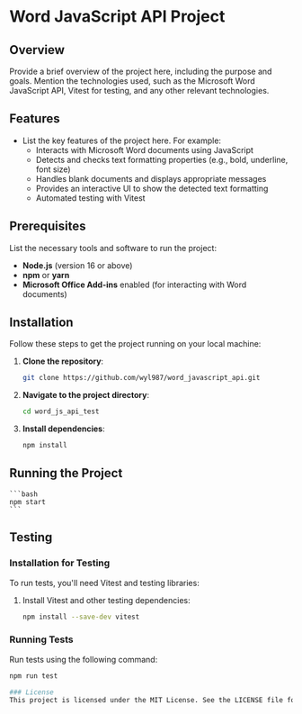 # Word JavaScript API Project

## Overview

Provide a brief overview of the project here, including the purpose and goals. Mention the technologies used, such as the Microsoft Word JavaScript API, Vitest for testing, and any other relevant technologies.

## Features

- List the key features of the project here. For example:
  - Interacts with Microsoft Word documents using JavaScript
  - Detects and checks text formatting properties (e.g., bold, underline, font size)
  - Handles blank documents and displays appropriate messages
  - Provides an interactive UI to show the detected text formatting
  - Automated testing with Vitest

## Prerequisites

List the necessary tools and software to run the project:

- **Node.js** (version 16 or above)
- **npm** or **yarn**
- **Microsoft Office Add-ins** enabled (for interacting with Word documents)

## Installation

Follow these steps to get the project running on your local machine:

1. **Clone the repository**:
    ```bash
    git clone https://github.com/wyl987/word_javascript_api.git
    ```

2. **Navigate to the project directory**:
    ```bash
    cd word_js_api_test
    ```

3. **Install dependencies**:
    ```bash
    npm install
    ```

## Running the Project

    ```bash
    npm start
    ```

## Testing

### Installation for Testing

To run tests, you'll need Vitest and testing libraries:

1. Install Vitest and other testing dependencies:
    ```bash
    npm install --save-dev vitest
    ```

### Running Tests

Run tests using the following command:

```bash
npm run test

### License
This project is licensed under the MIT License. See the LICENSE file for more details.
